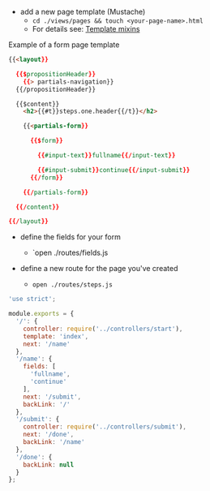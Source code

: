 
- add a new page template (Mustache)
  - `cd ./views/pages && touch <your-page-name>.html`
  - For details see: [Template mixins](https://github.com/UKHomeOffice/passports-template-mixins)

Example of a form page template
```html
{{<layout}}

  {{$propositionHeader}}
    {{> partials-navigation}}
  {{/propositionHeader}}

  {{$content}}
    <h2>{{#t}}steps.one.header{{/t}}</h2>

    {{<partials-form}}

      {{$form}}

        {{#input-text}}fullname{{/input-text}}

        {{#input-submit}}continue{{/input-submit}}
      {{/form}}

    {{/partials-form}}

  {{/content}}

{{/layout}}
```

- define the fields for your form
  - `open ./routes/fields.js

- define a new route for the page you've created
  - `open ./routes/steps.js`

```js
'use strict';

module.exports = {
  '/': {
    controller: require('../controllers/start'),
    template: 'index',
    next: '/name'
  },
  '/name': {
    fields: [
      'fullname',
      'continue'
    ],
    next: '/submit',
    backLink: '/'
  },
  '/submit': {
    controller: require('../controllers/submit'),
    next: '/done',
    backLink: '/name'
  },
  '/done': {
    backLink: null
  }
};
```

